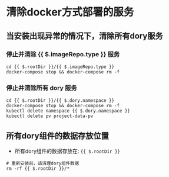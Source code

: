 # 清除docker方式部署的服务

## 当安装出现异常的情况下，清除所有dory服务

### 停止并清除 {{ $.imageRepo.type }} 服务

```shell script
cd {{ $.rootDir }}/{{ $.imageRepo.type }}
docker-compose stop && docker-compose rm -f
```

### 停止并清除所有 dory 服务

```shell script
cd {{ $.rootDir }}/{{ $.dory.namespace }}
docker-compose stop && docker-compose rm -f
kubectl delete namespace {{ $.dory.namespace }}
kubectl delete pv project-data-pv
```

## 所有dory组件的数据存放位置

- 所有dory组件的数据存放在: `{{ $.rootDir }}`

```shell script
# 重新安装前，请清理dory组件数据
rm -rf {{ $.rootDir }}/*
```
